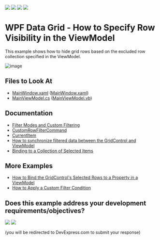 <!-- default badges list -->
![](https://img.shields.io/endpoint?url=https://codecentral.devexpress.com/api/v1/VersionRange/128653210/21.1.2%2B)
[![](https://img.shields.io/badge/Open_in_DevExpress_Support_Center-FF7200?style=flat-square&logo=DevExpress&logoColor=white)](https://supportcenter.devexpress.com/ticket/details/E4174)
[![](https://img.shields.io/badge/📖_How_to_use_DevExpress_Examples-e9f6fc?style=flat-square)](https://docs.devexpress.com/GeneralInformation/403183)
[![](https://img.shields.io/badge/💬_Leave_Feedback-feecdd?style=flat-square)](#does-this-example-address-your-development-requirementsobjectives)
<!-- default badges end -->

# WPF Data Grid - How to Specify Row Visibility in the ViewModel

This example shows how to hide grid rows based on the excluded row collection specified in the ViewModel.

![image](https://user-images.githubusercontent.com/65009440/133611371-e9f2ee1d-4fd7-4032-bd85-9424f446e1b4.png)

<!-- default file list -->

## Files to Look At

- [MainWindow.xaml](./CS/CustomFilteringMVVM/MainWindow.xaml) ([MainWindow.xaml](./VB/CustomFilteringMVVM/MainWindow.xaml))
- [MainViewModel.cs](./CS/CustomFilteringMVVM/MainViewModel.cs) ([MainViewModel.vb](./VB/CustomFilteringMVVM/MainViewModel.vb))

<!-- default file list end -->

## Documentation

- [Filter Modes and Custom Filtering](https://docs.devexpress.com/WPF/6410/controls-and-libraries/data-grid/filtering-and-searching/filtering-in-code/filter-modes-and-custom-filtering)
- [CustomRowFilterCommand](https://docs.devexpress.com/WPF/DevExpress.Xpf.Grid.GridControl.CustomRowFilterCommand)
- [CurrentItem](https://docs.devexpress.com/WPF/DevExpress.Xpf.Grid.DataControlBase.CurrentItem)
- [How to synchronize filtered data between the GridControl and ViewModel](https://supportcenter.devexpress.com/ticket/details/ka18591)
- [Binding to a Collection of Selected Items](https://docs.devexpress.com/WPF/10125/controls-and-libraries/data-grid/examples/mvvm-enhancements/binding-to-a-collection-of-selected-items)

## More Examples

- [How to Bind the GridControl's Selected Rows to a Property in a ViewModel](https://github.com/DevExpress-Examples/mvvm-how-to-bind-the-gridcontrols-selected-rows-to-a-property-in-a-viewmodel-e3139)
- [How to Apply a Custom Filter Condition](https://github.com/DevExpress-Examples/how-to-implement-custom-filtering-e1167)
<!-- feedback -->
## Does this example address your development requirements/objectives?

[<img src="https://www.devexpress.com/support/examples/i/yes-button.svg"/>](https://www.devexpress.com/support/examples/survey.xml?utm_source=github&utm_campaign=wpf-data-grid-specify-row-visibility-in-viewmodel&~~~was_helpful=yes) [<img src="https://www.devexpress.com/support/examples/i/no-button.svg"/>](https://www.devexpress.com/support/examples/survey.xml?utm_source=github&utm_campaign=wpf-data-grid-specify-row-visibility-in-viewmodel&~~~was_helpful=no)

(you will be redirected to DevExpress.com to submit your response)
<!-- feedback end -->
